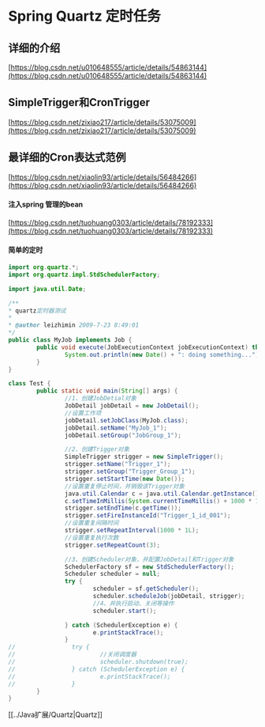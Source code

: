 # Spring Quartz 定时任务 #
## 详细的介绍 ##
[https://blog.csdn.net/u010648555/article/details/54863144](https://blog.csdn.net/u010648555/article/details/54863144)
## SimpleTrigger和CronTrigger
[https://blog.csdn.net/zixiao217/article/details/53075009](https://blog.csdn.net/zixiao217/article/details/53075009)
## 最详细的Cron表达式范例 ##
[https://blog.csdn.net/xiaolin93/article/details/56484266](https://blog.csdn.net/xiaolin93/article/details/56484266)
#### 注入spring 管理的bean ####
[https://blog.csdn.net/tuohuang0303/article/details/78192333](https://blog.csdn.net/tuohuang0303/article/details/78192333)
#### 简单的定时 ####
```java
import org.quartz.*;
import org.quartz.impl.StdSchedulerFactory;

import java.util.Date;

/**
* quartz定时器测试
*
* @author leizhimin 2009-7-23 8:49:01
*/
public class MyJob implements Job {
        public void execute(JobExecutionContext jobExecutionContext) throws JobExecutionException {
                System.out.println(new Date() + ": doing something...");
        }
}

class Test {
        public static void main(String[] args) {
                //1、创建JobDetial对象
                JobDetail jobDetail = new JobDetail();
                //设置工作项
                jobDetail.setJobClass(MyJob.class);
                jobDetail.setName("MyJob_1");
                jobDetail.setGroup("JobGroup_1");

                //2、创建Trigger对象
                SimpleTrigger strigger = new SimpleTrigger();
                strigger.setName("Trigger_1");
                strigger.setGroup("Trigger_Group_1");
                strigger.setStartTime(new Date());
                //设置重复停止时间，并销毁该Trigger对象
                java.util.Calendar c = java.util.Calendar.getInstance();
                c.setTimeInMillis(System.currentTimeMillis() + 1000 * 1L);
                strigger.setEndTime(c.getTime());
                strigger.setFireInstanceId("Trigger_1_id_001");
                //设置重复间隔时间
                strigger.setRepeatInterval(1000 * 1L);
                //设置重复执行次数
                strigger.setRepeatCount(3);

                //3、创建Scheduler对象，并配置JobDetail和Trigger对象
                SchedulerFactory sf = new StdSchedulerFactory();
                Scheduler scheduler = null;
                try {
                        scheduler = sf.getScheduler();
                        scheduler.scheduleJob(jobDetail, strigger);
                        //4、并执行启动、关闭等操作
                        scheduler.start();

                } catch (SchedulerException e) {
                        e.printStackTrace();
                }
//                try {
//                        //关闭调度器
//                        scheduler.shutdown(true);
//                } catch (SchedulerException e) {
//                        e.printStackTrace();
//                }
        }
}
```
[[../Java扩展/Quartz|Quartz]]